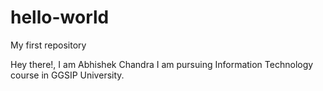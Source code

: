 # hello-world
My first repository

Hey there!, I am Abhishek Chandra
I am pursuing Information Technology course in GGSIP University.
